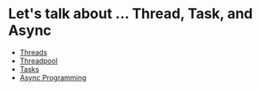 # Let's talk about ... Thread, Task, and Async

- [Threads](threads.md)
- [Threadpool](threadpool.md)
- [Tasks](tasks.md)
- [Async Programming](async.md)